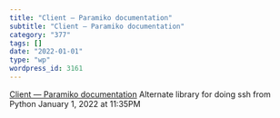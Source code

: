 ```yaml
---
title: "Client — Paramiko documentation"
subtitle: "Client — Paramiko documentation"
category: "377"
tags: []
date: "2022-01-01"
type: "wp"
wordpress_id: 3161
---
```

[ Client — Paramiko documentation](https://docs.paramiko.org/en/stable/api/client.html)
 Alternate library for doing ssh from Python
January 1, 2022 at 11:35PM